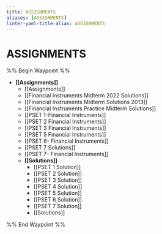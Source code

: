 ```yaml
---
title: ASSIGNMENTS
aliases: [ASSIGNMENTS]
linter-yaml-title-alias: ASSIGNMENTS
---
```


# ASSIGNMENTS

%% Begin Waypoint %%
- **[[Assignments]]**
	- [[Assignments]]
	- [[Financial Instruments Midterm 2022 Solutions]]
	- [[Financial Instruments Midterm Solutions 2013]]
	- [[Financial Instruments Practice Midterm Solutions]]
	- [[PSET 1-Financial Instruments]]
	- [[PSET 2 Financial Instruments]]
	- [[PSET 3 Financial Instruments]]
	- [[PSET 5 Financial Instruments]]
	- [[PSET 6- Financial Instruments]]
	- [[PSET 7 Solutions]]
	- [[PSET 7- Financial Instruments]]
	- **[[Solutions]]**
		- [[PSET 1 Solution]]
		- [[PSET 2 Solution]]
		- [[PSET 3 Solution]]
		- [[PSET 4 Solution]]
		- [[PSET 5 Solution]]
		- [[PSET 6 Solution]]
		- [[PSET 7 Solution]]
		- [[Solutions]]

%% End Waypoint %%
